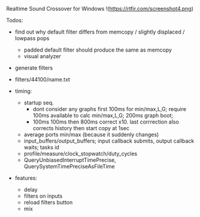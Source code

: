 Realtime Sound Crossover for Windows
!(https://rtfir.com/screenshot4.png)

Todos:
 
 - find out why default filter differs from memcopy / slightly displaced / lowpass pops
	- padded default filter should produce the same as memcopy
	- visual analyzer

 - generate filters
 - filters/44100/name.txt

 - timing:
    - startup seq.
        - dont consider any graphs first 100ms for min/max,L,G; require 100ms available to calc min/max,L,G; 200ms graph boot;
		- 100ms 100ms then 800ms correct x10. last corrrection also corrects history then start copy at 1sec
    - average ports min/max (because it suddenly changes)
	- input_buffers/output_buffers; input callback submits, output callback waits; tasks id
	- profile/measure/clock_stopwatch/duty_cycles
    - QueryUnbiasedInterruptTimePrecise, QuerySystemTimePreciseAsFileTime

 - features:
    - delay
    - filters on inputs
	- reload filters button
	- mix
